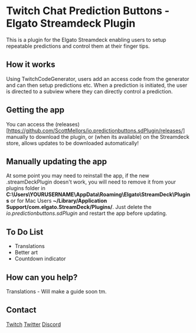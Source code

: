 # Twitch Chat Prediction Buttons - Elgato Streamdeck Plugin

This is a plugin for the Elgato Streamdeck enabling users to setup repeatable predictions and control them at their finger tips.

## How it works

Using TwitchCodeGenerator, users add an access code from the generator and can then setup predictions etc. When a prediction is initiated, the user is directed to a subview where they can directly control a prediction.

## Getting the app

You can access the (releases) [https://github.com/ScottMellors/io.predictionbuttons.sdPlugin/releases/] manually to download the plugin, or (when its available) on the Streamdeck store, allows updates to be downloaded automatically!

## Manually updating the app

At some point you may need to reinstall the app, if the new .streamDeckPlugin doesn't work, you will need to remove it from your plugins folder in **C:\Users\YOURUSERNAME\AppData\Roaming\Elgato\StreamDeck\Plugins** or for Mac Users **~/Library/Application Support/com.elgato.StreamDeck/Plugins/**. Just delete the *io.predictionbuttons.sdPlugin* and restart the app before updating.

## To Do List

- Translations
- Better art
- Countdown indicator

## How can you help?

Translations - Will make a guide soon tm.

## Contact

[Twitch](twitch.tv/ghostlytuna)
[Twitter](twitter.com/ghostlytuna)
[Discord](https://discordapp.com/invite/S67P7UH)

